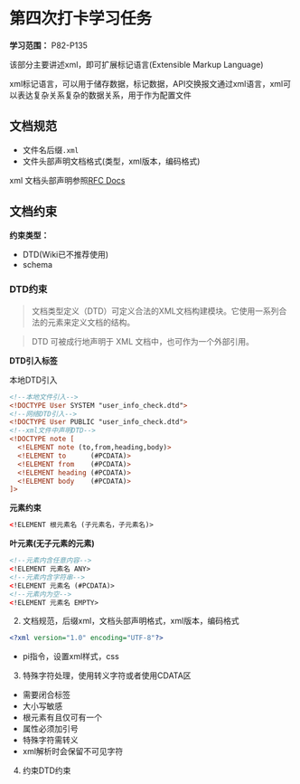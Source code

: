 # 第四次打卡学习任务

**学习范围：** P82-P135

该部分主要讲述xml，即可扩展标记语言(Extensible Markup Language)

xml标记语言，可以用于储存数据，标记数据，API交换报文通过xml语言，xml可以表达复杂关系复杂的数据关系，用于作为配置文件

## 文档规范

- 文件名后缀`.xml`
- 文件头部声明文档格式(类型，xml版本，编码格式)

xml 文档头部声明参照[RFC Docs](https://tools.ietf.org/html/rfc3470#section-4.4)

## 文档约束

**约束类型：**
- DTD(Wiki已不推荐使用)
- schema

### DTD约束

>文档类型定义（DTD）可定义合法的XML文档构建模块。它使用一系列合法的元素来定义文档的结构。

>DTD 可被成行地声明于 XML 文档中，也可作为一个外部引用。

**DTD引入标签**

本地DTD引入
```xml
<!--本地文件引入-->
<!DOCTYPE User SYSTEM "user_info_check.dtd">
<!--网络DTD引入-->
<!DOCTYPE User PUBLIC "user_info_check.dtd">
<!--xml文件中声明DTD-->
<!DOCTYPE note [
  <!ELEMENT note (to,from,heading,body)>
  <!ELEMENT to      (#PCDATA)>
  <!ELEMENT from    (#PCDATA)>
  <!ELEMENT heading (#PCDATA)>
  <!ELEMENT body    (#PCDATA)>
]>
```

**元素约束**

```xml
<!ELEMENT 根元素名 (子元素名，子元素名)>
```

**叶元素(无子元素的元素)**

```xml
<!--元素内含任意内容-->
<!ELEMENT 元素名 ANY>
<!--元素内含字符串-->
<!ELEMENT 元素名 (#PCDATA)>
<!--元素内为空-->
<!ELEMENT 元素名 EMPTY>
```


2. 文档规范，后缀xml，文档头部声明格式，xml版本，编码格式

```xml
<?xml version="1.0" encoding="UTF-8"?>
```

- pi指令，设置xml样式，css

3. 特殊字符处理，使用转义字符或者使用CDATA区

- 需要闭合标签
- 大小写敏感
- 根元素有且仅可有一个
- 属性必须加引号
- 特殊字符需转义
- xml解析时会保留不可见字符

4. 约束DTD约束